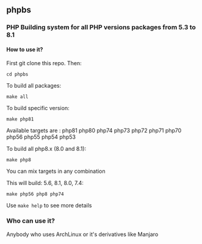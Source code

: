 ## phpbs
### PHP Building system for all PHP versions packages from 5.3 to 8.1

#### How to use it?

First git clone this repo. Then:
```
cd phpbs
```

To build all packages:
```
make all
```

To build specific version:
```
make php81
```

Available targets are : php81 php80 php74 php73 php72 php71 php70 php56 php55 php54 php53

To build all php8.x (8.0 and 8.1):
```
make php8
```

You can mix targets in any combination

This will build: 5.6, 8.1, 8.0, 7.4:
```
make php56 php8 php74
```

Use ``make help`` to see more details

### Who can use it?

Anybody who uses ArchLinux or it's derivatives like Manjaro
